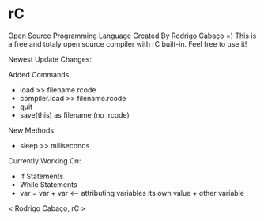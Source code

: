 # rC

Open Source Programming Language Created By Rodrigo Cabaço =) This is a free and totaly open source compiler with rC built-in. Feel free to use it!


Newest Update Changes:

Added Commands:
- load >> filename.rcode
- compiler.load >> filename.rcode
- quit
- save(this) as filename (no .rcode)

New Methods:

- sleep >> miliseconds

Currently Working On:

- If Statements
- While Statements
- var = var + var <-- attributing variables its own value + other variable


< Rodrigo Cabaço, rC >
